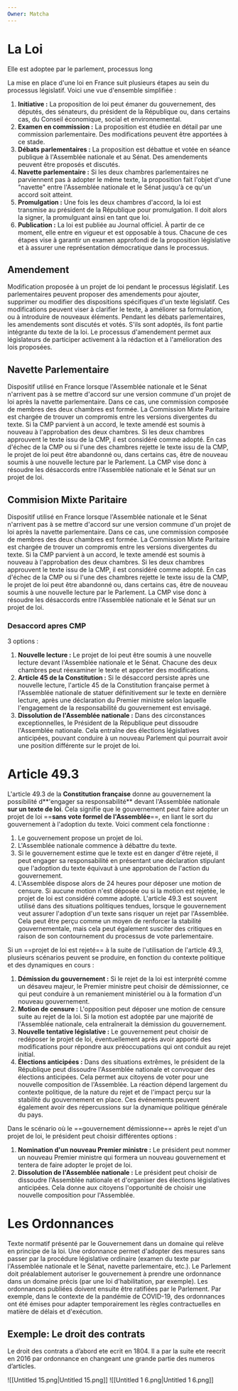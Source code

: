 ```yaml
---
Owner: Matcha
---
```

  
# La Loi
Elle est adoptee par le parlement, processus long
  
La mise en place d'une loi en France suit plusieurs étapes au sein du processus législatif. Voici une vue d'ensemble simplifiée :
1. **Initiative :** La proposition de loi peut émaner du gouvernement, des députés, des sénateurs, du président de la République ou, dans certains cas, du Conseil économique, social et environnemental.
2. **Examen en commission :** La proposition est étudiée en détail par une commission parlementaire. Des modifications peuvent être apportées à ce stade.
3. **Débats parlementaires :** La proposition est débattue et votée en séance publique à l'Assemblée nationale et au Sénat. Des amendements peuvent être proposés et discutés.
4. **Navette parlementaire :** Si les deux chambres parlementaires ne parviennent pas à adopter le même texte, la proposition fait l'objet d'une "navette" entre l'Assemblée nationale et le Sénat jusqu'à ce qu'un accord soit atteint.
5. **Promulgation :** Une fois les deux chambres d'accord, la loi est transmise au président de la République pour promulgation. Il doit alors la signer, la promulguant ainsi en tant que loi.
6. **Publication :** La loi est publiée au Journal officiel. À partir de ce moment, elle entre en vigueur et est opposable à tous.
Chacune de ces étapes vise à garantir un examen approfondi de la proposition législative et à assurer une représentation démocratique dans le processus.
  
## Amendement
Modification proposée à un projet de loi pendant le processus législatif. Les parlementaires peuvent proposer des amendements pour ajouter, supprimer ou modifier des dispositions spécifiques d'un texte législatif. Ces modifications peuvent viser à clarifier le texte, à améliorer sa formulation, ou à introduire de nouveaux éléments.
Pendant les débats parlementaires, les amendements sont discutés et votés. S'ils sont adoptés, ils font partie intégrante du texte de la loi. Le processus d'amendement permet aux législateurs de participer activement à la rédaction et à l'amélioration des lois proposées.
  
## Navette Parlementaire
Dispositif utilisé en France lorsque l'Assemblée nationale et le Sénat n'arrivent pas à se mettre d'accord sur une version commune d'un projet de loi après la navette parlementaire. Dans ce cas, une commission composée de membres des deux chambres est formée.
La Commission Mixte Paritaire est chargée de trouver un compromis entre les versions divergentes du texte. Si la CMP parvient à un accord, le texte amendé est soumis à nouveau à l'approbation des deux chambres. Si les deux chambres approuvent le texte issu de la CMP, il est considéré comme adopté.
En cas d'échec de la CMP ou si l'une des chambres rejette le texte issu de la CMP, le projet de loi peut être abandonné ou, dans certains cas, être de nouveau soumis à une nouvelle lecture par le Parlement. La CMP vise donc à résoudre les désaccords entre l'Assemblée nationale et le Sénat sur un projet de loi.
  
## Commision Mixte Paritaire
Dispositif utilisé en France lorsque l'Assemblée nationale et le Sénat n'arrivent pas à se mettre d'accord sur une version commune d'un projet de loi après la navette parlementaire. Dans ce cas, une commission composée de membres des deux chambres est formée.
La Commission Mixte Paritaire est chargée de trouver un compromis entre les versions divergentes du texte. Si la CMP parvient à un accord, le texte amendé est soumis à nouveau à l'approbation des deux chambres. Si les deux chambres approuvent le texte issu de la CMP, il est considéré comme adopté.
En cas d'échec de la CMP ou si l'une des chambres rejette le texte issu de la CMP, le projet de loi peut être abandonné ou, dans certains cas, être de nouveau soumis à une nouvelle lecture par le Parlement. La CMP vise donc à résoudre les désaccords entre l'Assemblée nationale et le Sénat sur un projet de loi.
  
### Desaccord apres CMP
3 options :
1. **Nouvelle lecture :** Le projet de loi peut être soumis à une nouvelle lecture devant l'Assemblée nationale et le Sénat. Chacune des deux chambres peut réexaminer le texte et apporter des modifications.
2. **Article 45 de la Constitution :** Si le désaccord persiste après une nouvelle lecture, l'article 45 de la Constitution française permet à l'Assemblée nationale de statuer définitivement sur le texte en dernière lecture, après une déclaration du Premier ministre selon laquelle l'engagement de la responsabilité du gouvernement est envisagé.
3. **Dissolution de l'Assemblée nationale :** Dans des circonstances exceptionnelles, le Président de la République peut dissoudre l'Assemblée nationale. Cela entraîne des élections législatives anticipées, pouvant conduire à un nouveau Parlement qui pourrait avoir une position différente sur le projet de loi.
  
  
# Article 49.3
L'article 49.3 de la **Constitution française** donne au gouvernement la possibilité d**'engager sa responsabilité** devant l'Assemblée nationale **sur un texte de loi**. Cela signifie que le gouvernement peut faire adopter un projet de loi ==**sans vote formel de l'Assemblée**==, en liant le sort du gouvernement à l'adoption du texte.
Voici comment cela fonctionne :
1. Le gouvernement propose un projet de loi.
2. L'Assemblée nationale commence à débattre du texte.
3. Si le gouvernement estime que le texte est en danger d'être rejeté, il peut engager sa responsabilité en présentant une déclaration stipulant que l'adoption du texte équivaut à une approbation de l'action du gouvernement.
4. L'Assemblée dispose alors de 24 heures pour déposer une motion de censure. Si aucune motion n'est déposée ou si la motion est rejetée, le projet de loi est considéré comme adopté.
L'article 49.3 est souvent utilisé dans des situations politiques tendues, lorsque le gouvernement veut assurer l'adoption d'un texte sans risquer un rejet par l'Assemblée. Cela peut être perçu comme un moyen de renforcer la stabilité gouvernementale, mais cela peut également susciter des critiques en raison de son contournement du processus de vote parlementaire.
  
Si un ==projet de loi est rejeté== à la suite de l'utilisation de l'article 49.3, plusieurs scénarios peuvent se produire, en fonction du contexte politique et des dynamiques en cours :
1. **Démission du gouvernement :** Si le rejet de la loi est interprété comme un désaveu majeur, le Premier ministre peut choisir de démissionner, ce qui peut conduire à un remaniement ministériel ou à la formation d'un nouveau gouvernement.
2. **Motion de censure :** L'opposition peut déposer une motion de censure suite au rejet de la loi. Si la motion est adoptée par une majorité de l'Assemblée nationale, cela entraînerait la démission du gouvernement.
3. **Nouvelle tentative législative :** Le gouvernement peut choisir de redéposer le projet de loi, éventuellement après avoir apporté des modifications pour répondre aux préoccupations qui ont conduit au rejet initial.
4. **Élections anticipées :** Dans des situations extrêmes, le président de la République peut dissoudre l'Assemblée nationale et convoquer des élections anticipées. Cela permet aux citoyens de voter pour une nouvelle composition de l'Assemblée.
La réaction dépend largement du contexte politique, de la nature du rejet et de l'impact perçu sur la stabilité du gouvernement en place. Ces événements peuvent également avoir des répercussions sur la dynamique politique générale du pays.
  
Dans le scénario où le ==gouvernement démissionne== après le rejet d'un projet de loi, le président peut choisir différentes options :
1. **Nomination d'un nouveau Premier ministre :** Le président peut nommer un nouveau Premier ministre qui formera un nouveau gouvernement et tentera de faire adopter le projet de loi.
2. **Dissolution de l'Assemblée nationale :** Le président peut choisir de dissoudre l'Assemblée nationale et d'organiser des élections législatives anticipées. Cela donne aux citoyens l'opportunité de choisir une nouvelle composition pour l'Assemblée.
  
# Les Ordonnances
Texte normatif présenté par le Gouvernement dans un domaine qui relève en principe de la loi. Une ordonnance permet d'adopter des mesures sans passer par la procédure législative ordinaire (examen du texte par l'Assemblée nationale et le Sénat, navette parlementaire, etc.).
Le Parlement doit préalablement autoriser le gouvernement à prendre une ordonnance dans un domaine précis (par une loi d'habilitation, par exemple). Les ordonnances publiées doivent ensuite être ratifiées par le Parlement.
Par exemple, dans le contexte de la pandémie de COVID-19, des ordonnances ont été émises pour adapter temporairement les règles contractuelles en matière de délais et d'exécution.
## Exemple: Le droit des contrats
Le droit des contrats a d’abord ete ecrit en 1804. Il a par la suite ete reecrit en 2016 par ordonnance en changeant une grande partie des numeros d’articles.
  
  
![[Untitled 15.png|Untitled 15.png]]
![[Untitled 1 6.png|Untitled 1 6.png]]